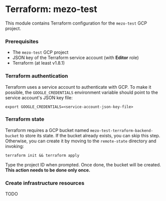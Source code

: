 # Terraform: mezo-test

This module contains Terraform configuration for the `mezo-test` GCP project.

### Prerequisites

- The `mezo-test` GCP project
- JSON key of the Terraform service account (with **Editor** role)
- Terraform (at least v1.8.1)

### Terraform authentication

Terraform uses a service account to authenticate with GCP. To make it possible, 
the `GOOGLE_CREDENTIALS` environment variable should point to the service 
account's JSON key file:

```shell
export GOOGLE_CREDENTIALS=<service-account-json-key-file>
```

### Terraform state

Terraform requires a GCP bucket named `mezo-test-terraform-backend-bucket` to 
store its state. If the bucket already exists, you can skip this step. 
Otherwise, you can create it by moving to the
`remote-state` directory and invoking:
```shell
terraform init && terraform apply
```

Type the project ID when prompted. Once done, the bucket will be created.
**This action needs to be done only once.**

### Create infrastructure resources

TODO